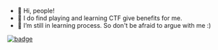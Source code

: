 - 👋 Hi, people!
- 👀 I do find playing and learning CTF give benefits for me.
- 🌱 I’m still in learning process. So don't be afraid to argue with me :)


[![badge](https://tryhackme-badges.s3.amazonaws.com/n3r.png?branch=master&kill_cache=1)](https://tryhackme.com/p/n3r "n3r's TryHackMe Profile")<br>
